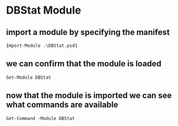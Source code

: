 # DBStat Module

## import a module by specifying the manifest

    Import-Module .\DBStat.psd1

## we can confirm that the module is loaded

    Get-Module DBStat

## now that the module is imported we can see what commands are available

    Get-Command -Module DBStat
